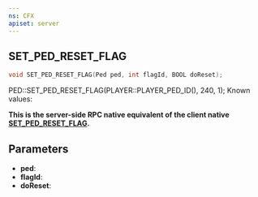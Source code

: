 ```yaml
---
ns: CFX
apiset: server
---
```

## SET_PED_RESET_FLAG

```c
void SET_PED_RESET_FLAG(Ped ped, int flagId, BOOL doReset);
```

PED::SET_PED_RESET_FLAG(PLAYER::PLAYER_PED_ID(), 240, 1);
Known values:

**This is the server-side RPC native equivalent of the client native [SET\_PED\_RESET\_FLAG](?_0xC1E8A365BF3B29F2).**

## Parameters
* **ped**: 
* **flagId**: 
* **doReset**: 

